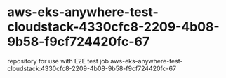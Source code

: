 # aws-eks-anywhere-test-cloudstack-4330cfc8-2209-4b08-9b58-f9cf724420fc-67
repository for use with E2E test job aws-eks-anywhere-test-cloudstack:4330cfc8-2209-4b08-9b58-f9cf724420fc-67
